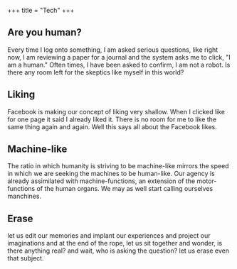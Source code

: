 +++
title = "Tech"
+++

## Are you human?
Every time I log onto something, I am asked serious questions, like right now, I am reviewing a paper for a journal and the system asks me to click, "I am a human." Often times, I have been asked to confirm, I am not a robot. Is there any room left for the skeptics like myself in this world?

## Liking
Facebook is making our concept of liking very shallow. When I clicked like for one page it said I already liked it. There is no room for me to like the same thing again and again. Well this says all about the Facebook likes.

## Machine-like
The ratio in which humanity is striving to be machine-like mirrors the speed in which we are seeking the machines to be human-like. Our agency is already assimilated with machine-functions, an extension of the motor-functions of the human organs. We may as well start calling ourselves manchines.

## Erase
let us edit our memories and implant our experiences and project our imaginations and at the end of the rope, let us sit together and wonder, is there anything real? and wait, who is asking the question? let us erase even that subject.